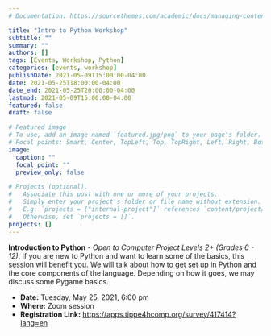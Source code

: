 ```yaml
---
# Documentation: https://sourcethemes.com/academic/docs/managing-content/

title: "Intro to Python Workshop"
subtitle: ""
summary: ""
authors: []
tags: [Events, Workshop, Python]
categories: [events, workshop]
publishDate: 2021-05-09T15:00:00-04:00
date: 2021-05-25T18:00:00-04:00
date_end: 2021-05-25T20:00:00-04:00
lastmod: 2021-05-09T15:00:00-04:00
featured: false
draft: false

# Featured image
# To use, add an image named `featured.jpg/png` to your page's folder.
# Focal points: Smart, Center, TopLeft, Top, TopRight, Left, Right, BottomLeft, Bottom, BottomRight.
image:
  caption: ""
  focal_point: ""
  preview_only: false

# Projects (optional).
#   Associate this post with one or more of your projects.
#   Simply enter your project's folder or file name without extension.
#   E.g. `projects = ["internal-project"]` references `content/project/deep-learning/index.md`.
#   Otherwise, set `projects = []`.
projects: []
---
```


**Introduction to Python** - *Open to Computer Project Levels 2+ (Grades 6 - 12)*. If you are new to Python and want to learn some of the basics, this session will benefit you. We will talk about how to get set up in Python and the core components of the language. Depending on how it goes, we may discuss some Pygame basics.

* **Date:** Tuesday, May 25, 2021, 6:00 pm
* **Where:** Zoom session
* **Registration Link:** https://apps.tippe4hcomp.org/survey/417414?lang=en
